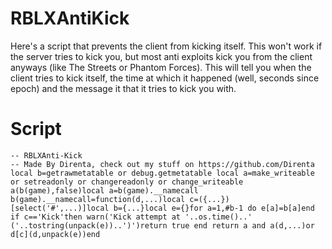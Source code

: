 # RBLXAntiKick
Here's a script that prevents the client from kicking itself. This won't work if the server tries to kick you, but most anti exploits kick you from the client anyways (like The Streets or Phantom Forces).
This will tell you when the client tries to kick itself, the time at which it happened (well, seconds since epoch) and the message it that it tries to kick you with.

# Script
```
-- RBLXAnti-Kick
-- Made By Direnta, check out my stuff on https://github.com/Direnta
local b=getrawmetatable or debug.getmetatable local a=make_writeable or setreadonly or changereadonly or change_writeable a(b(game),false)local a=b(game).__namecall b(game).__namecall=function(d,...)local c=({...})[select('#',...)]local b={...}local e={}for a=1,#b-1 do e[a]=b[a]end if c=='Kick'then warn('Kick attempt at '..os.time()..' ('..tostring(unpack(e))..')')return true end return a and a(d,...)or d[c](d,unpack(e))end
```
